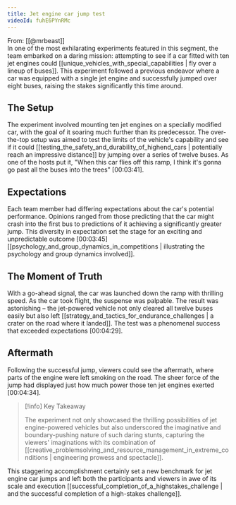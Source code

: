 ```yaml
---
title: Jet engine car jump test
videoId: fuhE6PYnRMc
---
```


From: [[@mrbeast]] <br/> 
In one of the most exhilarating experiments featured in this segment, the team embarked on a daring mission: attempting to see if a car fitted with ten jet engines could [[unique_vehicles_with_special_capabilities | fly over a lineup of buses]]. This experiment followed a previous endeavor where a car was equipped with a single jet engine and successfully jumped over eight buses, raising the stakes significantly this time around. 

## The Setup

The experiment involved mounting ten jet engines on a specially modified car, with the goal of it soaring much further than its predecessor. The over-the-top setup was aimed to test the limits of the vehicle's capability and see if it could [[testing_the_safety_and_durability_of_highend_cars | potentially reach an impressive distance]] by jumping over a series of twelve buses. As one of the hosts put it, "When this car flies off this ramp, I think it's gonna go past all the buses into the trees" <a class="yt-timestamp" data-t="00:03:41">[00:03:41]</a>.

## Expectations

Each team member had differing expectations about the car's potential performance. Opinions ranged from those predicting that the car might crash into the first bus to predictions of it achieving a significantly greater jump. This diversity in expectation set the stage for an exciting and unpredictable outcome <a class="yt-timestamp" data-t="00:03:45">[00:03:45]</a> [[psychology_and_group_dynamics_in_competitions | illustrating the psychology and group dynamics involved]].

## The Moment of Truth

With a go-ahead signal, the car was launched down the ramp with thrilling speed. As the car took flight, the suspense was palpable. The result was astonishing – the jet-powered vehicle not only cleared all twelve buses easily but also left [[strategy_and_tactics_for_endurance_challenges | a crater on the road where it landed]]. The test was a phenomenal success that exceeded expectations <a class="yt-timestamp" data-t="00:04:29">[00:04:29]</a>.

## Aftermath 

Following the successful jump, viewers could see the aftermath, where parts of the engine were left smoking on the road. The sheer force of the jump had displayed just how much power those ten jet engines exerted <a class="yt-timestamp" data-t="00:04:34">[00:04:34]</a>.

> [!info] Key Takeaway
>
> The experiment not only showcased the thrilling possibilities of jet engine-powered vehicles but also underscored the imaginative and boundary-pushing nature of such daring stunts, capturing the viewers' imaginations with its combination of [[creative_problemsolving_and_resource_management_in_extreme_conditions | engineering prowess and spectacle]].

This staggering accomplishment certainly set a new benchmark for jet engine car jumps and left both the participants and viewers in awe of its scale and execution [[successful_completion_of_a_highstakes_challenge | and the successful completion of a high-stakes challenge]].